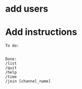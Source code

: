 # add users

# Add instructions
    To do:


    Done:
    /list
    /quit
    /help
    /time
    /join [channel_name]
